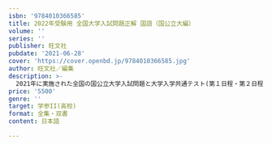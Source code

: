 ```yaml
---
isbn: '9784010366585'
title: 2022年受験用 全国大学入試問題正解 国語（国公立大編）
volume: ''
series: ''
publisher: 旺文社
pubdate: '2021-06-28'
cover: 'https://cover.openbd.jp/9784010366585.jpg'
author: 旺文社／編集
description: >-
  2021年に実施された全国の国公立大学入試問題と大学入学共通テスト(第１日程・第２日程)の国語の問題を収録し、研究と解答を掲載しています。｢2021年の出題傾向と2022年の予想｣を明示。大学受験対策書としてだけでなく入試資料としても高い評価を得ています。
price: '5500'
genre: ''
target: 学参II(高校)
format: 全集・双書
content: 日本語

---
```

